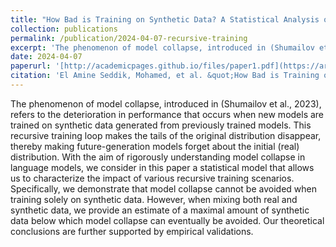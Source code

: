 ```yaml
---
title: "How Bad is Training on Synthetic Data? A Statistical Analysis of Language Model Collapse"
collection: publications
permalink: /publication/2024-04-07-recursive-training
excerpt: 'The phenomenon of model collapse, introduced in (Shumailov et al., 2023), refers to the deterioration in performance that occurs when new models are trained on synthetic data generated from previously trained models. This recursive training loop makes the tails of the original distribution disappear, thereby making future-generation models forget about the initial (real) distribution. With the aim of rigorously understanding model collapse in language models, we consider in this paper a statistical model that allows us to characterize the impact of various recursive training scenarios. Specifically, we demonstrate that model collapse cannot be avoided when training solely on synthetic data. However, when mixing both real and synthetic data, we provide an estimate of a maximal amount of synthetic data below which model collapse can eventually be avoided. Our theoretical conclusions are further supported by empirical validations.'
date: 2024-04-07
paperurl: '[http://academicpages.github.io/files/paper1.pdf](https://arxiv.org/abs/2404.05090)'
citation: 'El Amine Seddik, Mohamed, et al. &quot;How Bad is Training on Synthetic Data? A Statistical Analysis of Language Model Collapse.&quot; arXiv e-prints (2024): arXiv-2404.'
---
```


The phenomenon of model collapse, introduced in (Shumailov et al., 2023), refers to the deterioration in performance that occurs when new models are trained on synthetic data generated from previously trained models. This recursive training loop makes the tails of the original distribution disappear, thereby making future-generation models forget about the initial (real) distribution. With the aim of rigorously understanding model collapse in language models, we consider in this paper a statistical model that allows us to characterize the impact of various recursive training scenarios. Specifically, we demonstrate that model collapse cannot be avoided when training solely on synthetic data. However, when mixing both real and synthetic data, we provide an estimate of a maximal amount of synthetic data below which model collapse can eventually be avoided. Our theoretical conclusions are further supported by empirical validations.
